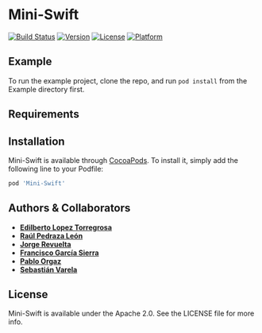 # Mini-Swift

[![Build Status](https://travis-ci.org/bq/mini-swift.svg?branch=master)](https://travis-ci.org/bq/mini-swift)
[![Version](https://img.shields.io/cocoapods/v/Mini-Swift.svg?style=flat)](https://cocoapods.org/pods/Mini-Swift)
[![License](https://img.shields.io/cocoapods/l/Mini-Swift.svg?style=flat)](https://cocoapods.org/pods/Mini-Swift)
[![Platform](https://img.shields.io/cocoapods/p/Mini-Swift.svg?style=flat)](https://cocoapods.org/pods/Mini-Swift)

## Example

To run the example project, clone the repo, and run `pod install` from the Example directory first.

## Requirements

## Installation

Mini-Swift is available through [CocoaPods](https://cocoapods.org). To install
it, simply add the following line to your Podfile:

```ruby
pod 'Mini-Swift'
```

## Authors & Collaborators

* **[Edilberto Lopez Torregrosa](https://github.com/ediLT)**
* **[Raúl Pedraza León](https://github.com/r-pedraza)**
* **[Jorge Revuelta](https://github.com/minuscorp)**
* **[Francisco García Sierra](https://github.com/FrangSierra)**
* **[Pablo Orgaz](https://github.com/pabloogc)**
* **[Sebastián Varela](https://github.com/sebastianvarela)**

## License

Mini-Swift is available under the Apache 2.0. See the LICENSE file for more info.
